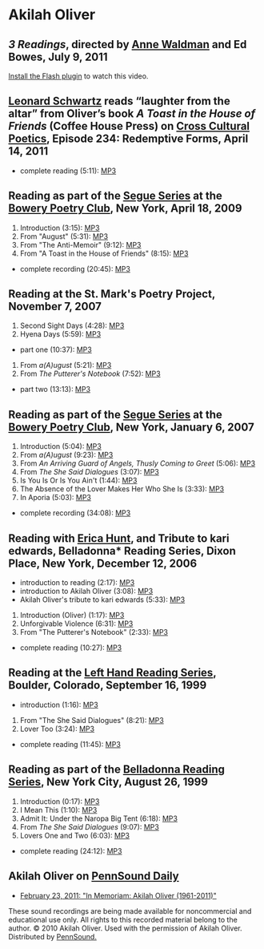 Akilah Oliver
=============


*3 Readings*, directed by [Anne Waldman](Waldman.php) and Ed Bowes, July 9, 2011
--------------------------------------------------------------------------------

[Install the Flash plugin](http://get.adobe.com/flashplayer/) to watch this video.

  
  

[Leonard Schwartz](http://writing.upenn.edu/pennsound/x/Schwartz.php) reads “laughter from the altar” from Oliver’s book *A Toast in the House of Friends* (Coffee House Press) on [Cross Cultural Poetics](http://writing.upenn.edu/pennsound/x/XCP.php), Episode 234: Redemptive Forms, April 14, 2011
--------------------------------------------------------------------------------------------------------------------------------------------------------------------------------------------------------------------------------------------------------------------------------------------------------

-   complete reading (5:11): [MP3](http://media.sas.upenn.edu/pennsound/groups/XCP/XCP_234_Oliver_4-14-11.mp3)


Reading as part of the [Segue Series](http://writing.upenn.edu/pennsound/x/Segue-BPC.html) at the [Bowery Poetry Club](http://www.bowerypoetry.com/), New York, April 18, 2009
------------------------------------------------------------------------------------------------------------------------------------------------------------------------------

1.  Introduction (3:15): [MP3](https://media.sas.upenn.edu/pennsound/authors/Oliver/04-18-09/Oliver-Akilah_01_Introduction_Segue-Series_BPC_NY_04-18-09.mp3)
2.  From "August" (5:31): [MP3](https://media.sas.upenn.edu/pennsound/authors/Oliver/04-18-09/Oliver-Akilah_02_From-August_Segue-Series_BPC_NY_04-18-09.mp3)
3.  From "The Anti-Memoir" (9:12): [MP3](https://media.sas.upenn.edu/pennsound/authors/Oliver/04-18-09/Oliver-Akilah_03_From-The-Anti-Memoir_Segue-Series_BPC_NY_04-18-09.mp3)
4.  From "A Toast in the House of Friends" (8:15): [MP3](https://media.sas.upenn.edu/pennsound/authors/Oliver/04-18-09/Oliver-Akilah_04_From-A-Toast-In-The-House-Of-Friends_Segue-Series_BPC_NY_04-18-09.mp3)

-   complete recording (20:45): [MP3](http://media.sas.upenn.edu/pennsound/authors/Oliver/Oliver-Akilah_Complete-Reading_Segue-Series_BPC_NY_04-18-09.mp3)


Reading at the St. Mark's Poetry Project, November 7, 2007
----------------------------------------------------------

1.  Second Sight Days (4:28): [MP3](https://media.sas.upenn.edu/pennsound/authors/Oliver/11-7-07/Akilah-Oliver_01_Second-Sight-Days_11-7-07-part-1.mp3)
2.  Hyena Days (5:59): [MP3](https://media.sas.upenn.edu/pennsound/authors/Oliver/11-7-07/Akilah-Oliver_02_Hyena-Days_11-7-07-part-1.mp3)

-   part one (10:37): [MP3](http://media.sas.upenn.edu/pennsound/authors/Oliver/St-Marks-2007/Akilah-Oliver-11-7-07-part-1.mp3)

1.  From *a(A)ugust* (5:21): [MP3](https://media.sas.upenn.edu/pennsound/authors/Oliver/11-7-07/Akilah-Oliver_01_From-A(A)ugust_11-7-07-part-2.mp3)
2.  From *The Putterer's Notebook* (7:52): [MP3](https://media.sas.upenn.edu/pennsound/authors/Oliver/11-7-07/Akilah-Oliver_02_From-The-Putterers-Notebook_11-7-07-part-2.mp3)

-   part two (13:13): [MP3](http://media.sas.upenn.edu/pennsound/authors/Oliver/St-Marks-2007/Akilah-Oliver-11-7-07-part-2.mp3)


Reading as part of the [Segue Series](http://writing.upenn.edu/pennsound/x/Segue-BPC.html) at the [Bowery Poetry Club](http://www.bowerypoetry.com/), New York, January 6, 2007
-------------------------------------------------------------------------------------------------------------------------------------------------------------------------------

1.  Introduction (5:04): [MP3](https://media.sas.upenn.edu/pennsound/authors/Oliver/1-6-07/Oliver-Akilah_01_Introduction_Segue_NY_1-6-07.mp3)
2.  From *a(A)ugust* (9:23): [MP3](https://media.sas.upenn.edu/pennsound/authors/Oliver/1-6-07/Oliver-Akilah_02_From-A(A)ugust_Segue_NY_1-6-07.mp3)
3.  From *An Arriving Guard of Angels, Thusly Coming to Greet* (5:06): [MP3](https://media.sas.upenn.edu/pennsound/authors/Oliver/1-6-07/Oliver-Akilah_03_From-An-Arriving-Guard-Of-Angels-Thusly-Coming-To-Greet_Segue_NY_1-6-07.mp3)
4.  From *The She Said Dialogues* (3:07): [MP3](https://media.sas.upenn.edu/pennsound/authors/Oliver/1-6-07/Oliver-Akilah_04_From-The-She-Said-Dialogues_Segue_NY_1-6-07.mp3)
5.  Is You Is Or Is You Ain't (1:44): [MP3](https://media.sas.upenn.edu/pennsound/authors/Oliver/1-6-07/Oliver-Akilah_05_Is-You-Is-Or-Is-You-Aint_Segue_NY_1-6-07.mp3)
6.  The Absence of the Lover Makes Her Who She Is (3:33): [MP3](https://media.sas.upenn.edu/pennsound/authors/Oliver/1-6-07/Oliver-Akilah_06_The-Absence-Of-The-Lover-Makes-Her-Who-She-Is_Segue_NY_1-6-07.mp3)
7.  In Aporia (5:03): [MP3](https://media.sas.upenn.edu/pennsound/authors/Oliver/1-6-07/Oliver-Akilah_07_In-Aporia_Segue_NY_1-6-07.mp3)

-   complete recording (34:08): [MP3](http://media.sas.upenn.edu/pennsound/authors/Oliver/Oliver-Akilah_Segue_NY_1-6-07.mp3)


Reading with [Erica Hunt](Hunt.php), and Tribute to kari edwards, Belladonna\* Reading Series, Dixon Place, New York, December 12, 2006
---------------------------------------------------------------------------------------------------------------------------------------

-   introduction to reading (2:17): [MP3](http://media.sas.upenn.edu/pennsound/groups/Belladonna/12-12-06/Levitsky-Rachel_01_Introduction_Belladonna_Dixon-Place_NYC_12-12-06.mp3)
-   introduction to Akilah Oliver (3:08): [MP3](http://media.sas.upenn.edu/pennsound/groups/Belladonna/12-12-06/Kaufman-Erica_04_Introduction-To-Akilah-Oliver_Belladonna_Dixon-Place_NYC_12-12-06.mp3)
-   Akilah Oliver's tribute to kari edwards (5:33): [MP3](http://media.sas.upenn.edu/pennsound/groups/Belladonna/12-12-06/Oliver-Akilah_06_Kari-Edwards-Tribute_Belladonna_Dixon-Place_NYC_12-12-06.mp3)

1.  Introduction (Oliver) (1:17): [MP3](https://media.sas.upenn.edu/pennsound/authors/Oliver/12-12-06/Oliver-Akilah_01_Introduction_Belladonna_Dixon-Place_NYC_12-12-06.mp3)
2.  Unforgivable Violence (6:31): [MP3](https://media.sas.upenn.edu/pennsound/authors/Oliver/12-12-06/Oliver-Akilah_02_Unforgivable-Violence_Belladonna_Dixon-Place_NYC_12-12-06.mp3)
3.  From "The Putterer's Notebook" (2:33): [MP3](https://media.sas.upenn.edu/pennsound/authors/Oliver/12-12-06/Oliver-Akilah_03_From-The-Putterers-Notebook_Belladonna_Dixon-Place_NYC_12-12-06.mp3)

-   complete reading (10:27): [MP3](http://media.sas.upenn.edu/pennsound/groups/Belladonna/12-12-06/Oliver-Akilah_07_Complete-Reading_Belladonna_Dixon-Place_NYC_12-12-06.mp3)


Reading at the [Left Hand Reading Series](http://writing.upenn.edu/pennsound/x/LHRS.html), Boulder, Colorado, September 16, 1999
--------------------------------------------------------------------------------------------------------------------------------

-   introduction (1:16): [MP3](http://media.sas.upenn.edu/pennsound/authors/Oliver/Oliver-Akilah_Intro_LHRS_Boulder_9-16-99.mp3)

1.  From "The She Said Dialogues" (8:21): [MP3](https://media.sas.upenn.edu/pennsound/authors/Oliver/9-16-99/Oliver-Akilah_01_From-The-She-Said-Dialogues_LHRS_Boulder_9-16-99.mp3)
2.  Lover Too (3:24): [MP3](https://media.sas.upenn.edu/pennsound/authors/Oliver/9-16-99/Oliver-Akilah_02_Lover-Too_LHRS_Boulder_9-16-99.mp3)

-   complete reading (11:45): [MP3](http://media.sas.upenn.edu/pennsound/authors/Oliver/Oliver-Akilah_LHRS_Boulder_9-16-99.mp3)


Reading as part of the [Belladonna Reading Series](http://writing.upenn.edu/pennsound/x/Belladonna.php), New York City, August 26, 1999
---------------------------------------------------------------------------------------------------------------------------------------

1.  Introduction (0:17): [MP3](https://media.sas.upenn.edu/pennsound/authors/Oliver/8-26-99/Oliver-Akilah_01_Introduction_Belladonna_8-26-99.mp3)
2.  I Mean This (1:10): [MP3](https://media.sas.upenn.edu/pennsound/authors/Oliver/8-26-99/Oliver-Akilah_02_I-Mean-This_Belladonna_8-26-99.mp3)
3.  Admit It: Under the Naropa Big Tent (6:18): [MP3](https://media.sas.upenn.edu/pennsound/authors/Oliver/8-26-99/Oliver-Akilah_03_Admit-It-Under-The-Naropa-Big-Tent_Belladonna_8-26-99.mp3)
4.  From *The She Said Dialogues* (9:07): [MP3](https://media.sas.upenn.edu/pennsound/authors/Oliver/8-26-99/Oliver-Akilah_04_From-The-She-Said-Dialogues_Belladonna_8-26-99.mp3)
5.  Lovers One and Two (6:03): [MP3](https://media.sas.upenn.edu/pennsound/authors/Oliver/8-26-99/Oliver-Akilah_05_Lovers-One-And-Two_Belladonna_8-26-99.mp3)

-   complete reading (24:12): [MP3](http://media.sas.upenn.edu/pennsound/authors/Oliver/Oliver-Akilah_Belladonna_8-26-99.mp3)

  

Akilah Oliver on [PennSound Daily](http://writing.upenn.edu/pennsound/daily)
----------------------------------------------------------------------------

-   [February 23, 2011: "In Memoriam: Akilah Oliver (1961-2011)"](http://writing.upenn.edu/pennsound/daily/201102.php#23_14:06)

These sound recordings are being made available for noncommercial and educational use only.
All rights to this recorded material belong to the author. © 2010 Akilah Oliver.
Used with the permission of Akilah Oliver. Distributed by [PennSound.](../index.html)
